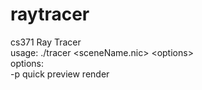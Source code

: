 # raytracer
cs371 Ray Tracer  
usage: ./tracer \<sceneName.nic\> \<options\>  
options:  
  -p quick preview render
